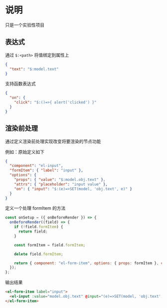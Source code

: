 # 说明

只是一个实验性项目

## 表达式

通过 `$:<path>` 将值绑定到属性上

```json
{
  "text": "$:model.text"
}
```

支持函数表达式

```json
{
  "on": {
    "click": "$:()=>{ alert('clicked') }"
  }
}
```

## 渲染前处理

通过定义渲染前处理实现改变将要渲染的节点功能

例如：原始定义如下

```json
{
  "component": "el-input",
  "formItem": { "label": "input" },
  "options": {
    "props": { "value": "$:model.obj.text" },
    "attrs": { "placeholder": "input value" },
    "on": { "input": "$:(e)=>SET(model, 'obj.text', e)" }
  }
}
```

定义一个处理 formItem 的方法

```javascript
const onSetup = ({ onBeforeRender }) => {
  onBeforeRender((field) => {
    if (!field.formItem) {
      return field;
    }

    const formItem = field.formItem;

    delete field.formItem;

    return { component: "el-form-item", options: { props: formItem }, children: [field] };
  });
};
```

输出结果

```html
<el-form-item label="input">
  <el-input :value="model.obj.text" @input="(e)=>SET(model, 'obj.text', e)" />
</el-form-item>
```
